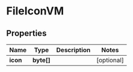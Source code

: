 

# FileIconVM


## Properties

| Name | Type | Description | Notes |
|------------ | ------------- | ------------- | -------------|
|**icon** | **byte[]** |  |  [optional] |



